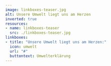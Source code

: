 ```yaml
---
image: linkboxes-teaser.jpg
alt: Unsere Umwelt liegt uns am Herzen
inverted: true
resources:
- name: linkboxes-teaser
  src: ./linkboxes-teaser.jpg
linkboxes:
- title: "Unsere Umwelt liegt uns am Herzen:"
  icon: umwelt
  url: "#"
  buttontext: Umwelterklärung
---
```

